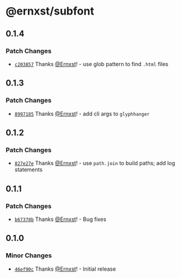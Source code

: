 # @ernxst/subfont

## 0.1.4

### Patch Changes

- [`c203857`](https://github.com/Ernxst/subfont/commit/c203857c886b05c842a7ce696f15c3d7d6df39ee) Thanks [@Ernxst](https://github.com/Ernxst)! - use glob pattern to find `.html` files

## 0.1.3

### Patch Changes

- [`8997185`](https://github.com/Ernxst/subfont/commit/899718597be5adea7f378a7b84850ae1f5e2a3cb) Thanks [@Ernxst](https://github.com/Ernxst)! - add cli args to `glyphhanger`

## 0.1.2

### Patch Changes

- [`827e27e`](https://github.com/Ernxst/subfont/commit/827e27e690ce7e7892dff269477df4dc07781d3e) Thanks [@Ernxst](https://github.com/Ernxst)! - use `path.join` to build paths; add log statements

## 0.1.1

### Patch Changes

- [`b67378b`](https://github.com/Ernxst/subfont/commit/b67378bad65269c14dcba94dd5486281c91af062) Thanks [@Ernxst](https://github.com/Ernxst)! - Bug fixes

## 0.1.0

### Minor Changes

- [`46ef90c`](https://github.com/Ernxst/subfont/commit/46ef90c82aca81e604fd3444cb7547ba763aed8e) Thanks [@Ernxst](https://github.com/Ernxst)! - Initial release
